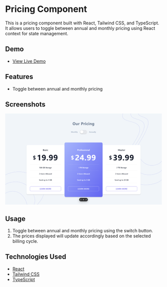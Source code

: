 # Pricing Component

This is a pricing component built with React, Tailwind CSS, and TypeScript. It allows users to toggle between annual and monthly pricing using React context for state management.

## Demo

- [View Live Demo](https://cda-react-pricing-component-with-toggle-master.vercel.app/)

## Features

-   Toggle between annual and monthly pricing

## Screenshots

![Screenshot of the Pricing Component](./screencapture-cda-react-pricing-component-with-toggle-master-vercel-app-2024-10-22-13_20_40.png)

## Usage

1. Toggle between annual and monthly pricing using the switch button.
2. The prices displayed will update accordingly based on the selected billing cycle.

## Technologies Used

-   [React](https://reactjs.org/)
-   [Tailwind CSS](https://tailwindcss.com/)
-   [TypeScript](https://www.typescriptlang.org/)
